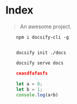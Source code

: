 # Index

> An awesome project.

```node
    npm i docsify-cli -g

```
```node

    docsify init ./docs

```

```node
    docsify serve docs
```

``` json
    ceasdfafasfs
```

``` javascript
    let a = 0;
    let b = 1;
    console.log(a+b)

```
